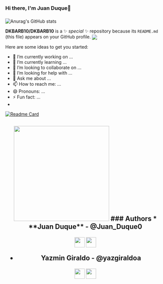 ### Hi there, I'm Juan Duque👋

   
  
### 
![Anurag's GitHub stats](https://github-readme-stats.vercel.app/api?username=DKBARB10&show_icons=true)


**DKBARB10/DKBARB10** is a ✨ _special_ ✨ repository because its `README.md` (this file) appears on your GitHub profile.
  <img align="center" src="https://github-readme-stats.vercel.app/api/top-langs/?username=DKBARB10&layout=compact&theme=radical" />
 
Here are some ideas to get you started:

- 🔭 I’m currently working on ...
- 🌱 I’m currently learning ...
- 👯 I’m looking to collaborate on ...
- 🤔 I’m looking for help with ...
- 💬 Ask me about ...
- 📫 How to reach me: ...
- 😄 Pronouns: ...
- ⚡ Fun fact: ...
- 
[![Readme Card](https://github-readme-stats.vercel.app/api/pin/?username=DKBARB10&repo=holbertonschool-low_level_programming)](https://github.com/DKBARB10/holbertonschool-low_level_programming)


<h2 align = 'center' ><img src='https://raw.githubusercontent.com/ShahriarShafin/ShahriarShafin/main/Assets/handshake.gif' width="300px"> 
 ### Authors
* **Juan Duque** - @Juan_Duque0 

<a href = 'https://www.twitter.com/@juan_duque0'> <img width = '32px' align= 'center' src="https://raw.githubusercontent.com/rahulbanerjee26/githubAboutMeGenerator/main/icons/twitter.svg"/></a> 
<a href = 'https://www.github.com/DKBARB10'> <img width = '32px' align= 'center' src="https://raw.githubusercontent.com/rahulbanerjee26/githubAboutMeGenerator/main/icons/github.svg"/></a> 

* **Yazmin Giraldo** - @yazgiraldoa 

<a href = 'https://www.twitter.com/@yazgiraldoa'> <img width = '32px' align= 'center' src="https://raw.githubusercontent.com/rahulbanerjee26/githubAboutMeGenerator/main/icons/twitter.svg"/></a> 
<a href = 'https://www.github.com/yazgiraldoa'> <img width = '32px' align= 'center' src="https://raw.githubusercontent.com/rahulbanerjee26/githubAboutMeGenerator/main/icons/github.svg"/></a> 
</h2>
